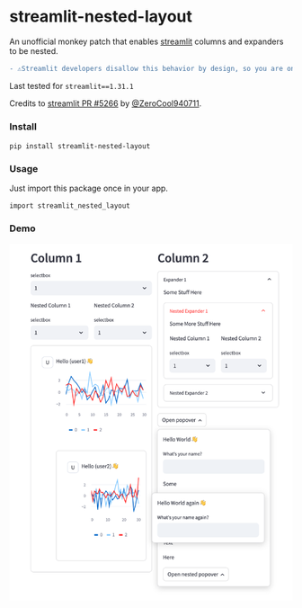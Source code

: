 # streamlit-nested-layout
An unofficial monkey patch that enables [streamlit](https://github.com/streamlit/streamlit) columns and expanders to be nested.

```diff
- ⚠️Streamlit developers disallow this behavior by design, so you are on your own if you encounter issues using this package!⚠️
```

Last tested for `streamlit==1.31.1`

Credits to [streamlit PR #5266](https://github.com/streamlit/streamlit/pull/5266) by [@ZeroCool940711](https://github.com/ZeroCool940711).

### Install
```
pip install streamlit-nested-layout
```

### Usage
Just import this package once in your app.

```
import streamlit_nested_layout
```

### Demo
![Demo](https://raw.githubusercontent.com/joy13975/streamlit-nested-layout/main/images/demo.png)
